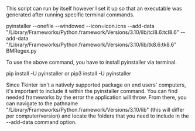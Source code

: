 This script can run by itself however I set it up so that an executable was generated after running specific terminal commands. 

pyinstaller --onefile --windowed --icon=icon.icns --add-data "/Library/Frameworks/Python.framework/Versions/3.10/lib/tcl8.6:tcl8.6" --add-data "/Library/Frameworks/Python.framework/Versions/3.10/lib/tk8.6:tk8.6" BMRegex.py

To use the above command, you have to install pyinstaller via terminal. 

pip install -U pyinstaller or pip3 install -U pyinstaller

Since Tkinter isn't a natively supported package on end users' computers, it's important to include it within the pyinstaller command. You can find needed frameworks by the error the application will throw. From there, you can navigate to the pathname "/Library/Frameworks/Python.framework/Versions/3.10/lib" (this will differ per computer/version) and locate the folders that you need to include in the --add-data command option. 